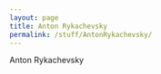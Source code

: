 ```yaml
---
layout: page
title: Anton Rykachevsky
permalink: /stuff/AntonRykachevsky/
---
```


Anton Rykachevsky
